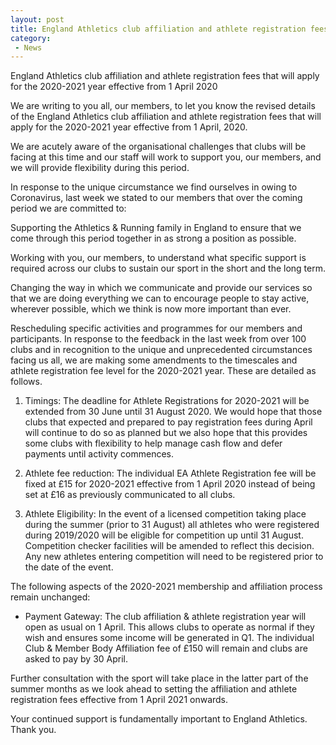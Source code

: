 ```yaml
---
layout: post
title: England Athletics club affiliation and athlete registration fees statement 2020-2021
category: 
 - News
---
```


England Athletics club affiliation and athlete registration fees that will apply for the 2020-2021 year effective from 1 April 2020

We are writing to you all, our members, to let you know the revised details of the England Athletics club affiliation and athlete registration fees that will apply for the 2020-2021 year effective from 1 April, 2020.

We are acutely aware of the organisational challenges that clubs will be facing at this time and our staff will work to support you, our members, and we will provide flexibility during this period.

In response to the unique circumstance we find ourselves in owing to Coronavirus, last week we stated to our members that over the coming period we are committed to:

Supporting the Athletics & Running family in England to ensure that we come through this period together in as strong a position as possible.

Working with you, our members, to understand what specific support is required across our clubs to sustain our sport in the short and the long term.

Changing the way in which we communicate and provide our services so that we are doing everything we can to encourage people to stay active, wherever possible, which we think is now more important than ever.

Rescheduling specific activities and programmes for our members and participants.
In response to the feedback in the last week from over 100 clubs and in recognition to the unique and unprecedented circumstances facing us all, we are making some amendments to the timescales and athlete registration fee level for the 2020-2021 year. These are detailed as follows.

1. Timings: The deadline for Athlete Registrations for 2020-2021 will be extended from 30 June until 31 August 2020. We would hope that those clubs that expected and prepared to pay registration fees during April will continue to do so as planned but we also hope that this provides some clubs with flexibility to help manage cash flow and defer payments until activity commences.

2. Athlete fee reduction: The individual EA Athlete Registration fee will be fixed at £15 for 2020-2021 effective from 1 April 2020 instead of being set at £16 as previously communicated to all clubs.

3. Athlete Eligibility: In the event of a licensed competition taking place during the summer (prior to 31 August) all athletes who were registered during 2019/2020 will be eligible for competition up until 31 August. Competition checker facilities will be amended to reflect this decision. Any new athletes entering competition will need to be registered prior to the date of the event.

The following aspects of the 2020-2021 membership and affiliation process remain unchanged:

* Payment Gateway: The club affiliation & athlete registration year will open as usual on 1 April. This allows clubs to operate as normal if they wish and ensures some income will be generated in Q1. The individual Club & Member Body Affiliation fee of £150 will remain and clubs are asked to pay by 30 April.

Further consultation with the sport will take place in the latter part of the summer months as we look ahead to setting the affiliation and athlete registration fees effective from 1 April 2021 onwards.

Your continued support is fundamentally important to England Athletics. Thank you.
